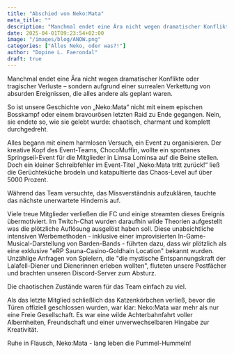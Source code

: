 ```yaml
---
title: "Abschied von Neko:Mata"
meta_title: ""
description: "Manchmal endet eine Ära nicht wegen dramatischer Konflikte oder tragischer Verluste"
date: 2025-04-01T09:23:54+02:00
image: "/images/blog/ANOW.png"
categories: ["Alles Neko, oder was?!"]
author: "Dopine L. Faerondal"
draft: true
---
```


Manchmal endet eine Ära nicht wegen dramatischer Konflikte oder tragischer Verluste – sondern aufgrund einer surrealen Verkettung von absurden Ereignissen, die alles andere als geplant waren.

So ist unsere Geschichte von „Neko:Mata“ nicht mit einem epischen Bosskampf oder einem bravourösen letzten Raid zu Ende gegangen. Nein, sie endete so, wie sie gelebt wurde: chaotisch, charmant und komplett durchgedreht.

Alles begann mit einem harmlosen Versuch, ein Event zu organisieren. Der kreative Kopf des Event-Teams, ChocoMuffin, wollte ein spontanes Springseil-Event für die Mitglieder in Limsa Lominsa auf die Beine stellen. Doch ein kleiner Schreibfehler im Event-Titel „Neko:Mata tritt zurück!“ ließ die Gerüchteküche brodeln und katapultierte das Chaos-Level auf über 5000 Prozent.

Während das Team versuchte, das Missverständnis aufzuklären, tauchte das nächste unerwartete Hindernis auf.

Viele treue Mitglieder verließen die FC und einige streamten dieses Ereignis übermotiviert. Im Twitch-Chat wurden daraufhin wilde Theorien aufgestellt was die plötzliche Auflösung ausgelöst haben soll. Diese unabsichtliche intensiven Werbemethoden - inklusive einer improvisierten In-Game-Musical-Darstellung von Barden-Bands - führten dazu, dass wir plötzlich als eine exklusive "eRP Sauna-Casino-Goldhain Location" bekannt wurden. Unzählige Anfragen von Spielern, die "die mystische Entspannungskraft der Lalafell-Diener und Dienerinnen erleben wollten", fluteten unsere Postfächer und brachten unseren Discord-Server zum Absturz.

Die chaotischen Zustände waren für das Team einfach zu viel.

Als das letzte Mitglied schließlich das Katzenkörbchen verließ, bevor die Türen offiziell geschlossen wurden, war klar: Neko:Mata war mehr als nur eine Freie Gesellschaft. Es war eine wilde Achterbahnfahrt voller Albernheiten, Freundschaft und einer unverwechselbaren Hingabe zur Kreativität.

Ruhe in Flausch, Neko:Mata - lang leben die Pummel-Hummeln!